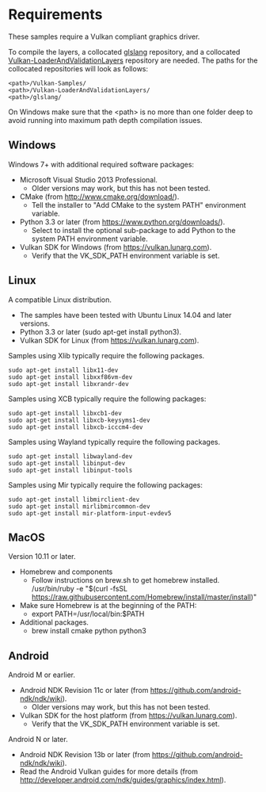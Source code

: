 # Requirements

These samples require a Vulkan compliant graphics driver.

To compile the layers, a collocated [glslang](https://github.com/KhronosGroup/glslang) repository,
and a collocated [Vulkan-LoaderAndValidationLayers](https://github.com/KhronosGroup/Vulkan-LoaderAndValidationLayers)
repository are needed. The paths for the collocated repositories will look as follows:

    <path>/Vulkan-Samples/
    <path>/Vulkan-LoaderAndValidationLayers/
    <path>/glslang/

On Windows make sure that the &lt;path&gt; is no more than one folder deep to
avoid running into maximum path depth compilation issues.

## Windows

Windows 7+ with additional required software packages:

- Microsoft Visual Studio 2013 Professional.
  - Older versions may work, but this has not been tested.
- CMake (from http://www.cmake.org/download/).
  - Tell the installer to "Add CMake to the system PATH" environment variable.
- Python 3.3 or later (from https://www.python.org/downloads/).
  - Select to install the optional sub-package to add Python to the system PATH environment variable.
- Vulkan SDK for Windows (from https://vulkan.lunarg.com).
  - Verify that the VK_SDK_PATH environment variable is set.

## Linux

A compatible Linux distribution.

- The samples have been tested with Ubuntu Linux 14.04 and later versions.
- Python 3.3 or later (sudo apt-get install python3).
- Vulkan SDK for Linux (from https://vulkan.lunarg.com).

Samples using Xlib typically require the following packages.
```
sudo apt-get install libx11-dev
sudo apt-get install libxxf86vm-dev
sudo apt-get install libxrandr-dev
```

Samples using XCB typically require the following packages:
```
sudo apt-get install libxcb1-dev
sudo apt-get install libxcb-keysyms1-dev
sudo apt-get install libxcb-icccm4-dev
```

Samples using Wayland typically require the following packages.
```
sudo apt-get install libwayland-dev
sudo apt-get install libinput-dev
sudo apt-get install libinput-tools
```

Samples using Mir typically require the following packages:
```
sudo apt-get install libmirclient-dev
sudo apt-get install mirlibmircommon-dev
sudo apt-get install mir-platform-input-evdev5
```

## MacOS

Version 10.11 or later.

- Homebrew and components
  - Follow instructions on brew.sh to get homebrew installed.
    /usr/bin/ruby -e "$(curl -fsSL https://raw.githubusercontent.com/Homebrew/install/master/install)"
- Make sure Homebrew is at the beginning of the PATH:
  - export PATH=/usr/local/bin:$PATH
- Additional packages.
  - brew install cmake python python3

## Android

Android M or earlier.

- Android NDK Revision 11c or later (from https://github.com/android-ndk/ndk/wiki).
  - Older versions may work, but this has not been tested.
- Vulkan SDK for the host platform (from https://vulkan.lunarg.com).
  - Verify that the VK_SDK_PATH environment variable is set.

Android N or later.

- Android NDK Revision 13b or later (from https://github.com/android-ndk/ndk/wiki).
- Read the Android Vulkan guides for more details (from http://developer.android.com/ndk/guides/graphics/index.html).
